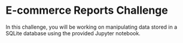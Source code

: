 # E-commerce Reports Challenge

In this challenge, you will be working on manipulating data stored in a SQLite database using the provided Jupyter notebook.
